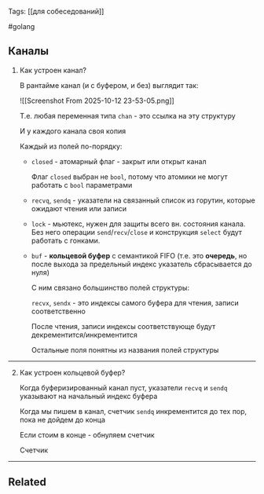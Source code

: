 Tags: [[для собеседований]]

#golang 



## Каналы



1. Как устроен канал?

	В рантайме канал (и с буфером, и без) выглядит так:
	
	![[Screenshot From 2025-10-12 23-53-05.png]]
	
	Т.е. любая переменная типа `chan` - это ссылка на эту структуру
	
	И у каждого канала своя копия
	
	
	
	Каждый из полей по-порядку: 
	
	- `closed` - атомарный флаг - закрыт или открыт канал
	  
		Флаг `closed` выбран не `bool`, потому что атомики не могут работать с `bool` параметрами
	
	
	- `recvq`, `sendq` - указатели на связанный список из горутин, которые ожидают чтения или записи
	
	
	- `lock` - мьютекс, нужен для защиты всего вн. состояния канала. Без него операции `send`/`recv`/`close` и конструкция `select` будут работать с гонками.
	
	
	- `buf` - **кольцевой буфер** с семантикой FIFO (т.е. это **очередь**, но после выхода за предельный индекс указатель сбрасывается до нуля)
	  
	  
		С ним связано большинство полей структуры:
		
		`recvx`, `sendx` - это индексы самого буфера для чтения, записи соответственно
		
		После чтения, записи индексы соответствующе будут декрементится/инкрементится
		
		Остальные поля понятны из названия полей структуры


---


2. Как устроен кольцевой буфер?

	Когда буферизированный канал пуст, указатели `recvq` и `sendq` указывают на начальный индекс буфера
	
	
	Когда мы пишем в канал, счетчик `sendq` инкрементится до тех пор, пока не дойдем до конца
	
	Если стоим в конце - обнуляем счетчик
	
	
	
	Счетчик 
	
	
	
	
	


---


## Related


